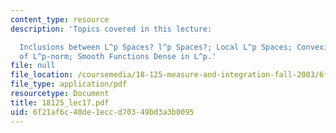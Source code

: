 ```yaml
---
content_type: resource
description: 'Topics covered in this lecture:

  Inclusions between L^p Spaces? l^p Spaces?; Local L^p Spaces; Convexity Properties
  of L^p-norm; Smooth Functions Dense in L^p.'
file: null
file_location: /coursemedia/18-125-measure-and-integration-fall-2003/6f21af6c40de1eccd70349bd3a3b0095_18125_lec17.pdf
file_type: application/pdf
resourcetype: Document
title: 18125_lec17.pdf
uid: 6f21af6c-40de-1ecc-d703-49bd3a3b0095
---
```

